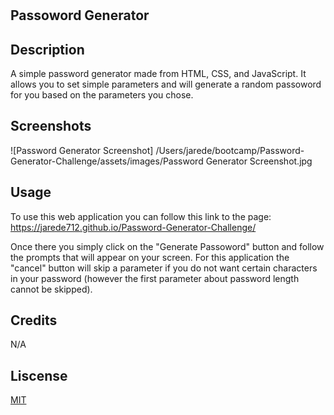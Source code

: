 # <Simple Password Generator>

## Passoword Generator

## Description

A simple password generator made from HTML, CSS, and JavaScript. It allows you to set simple parameters and will generate a random passoword for you based on the parameters you chose.

## Screenshots


![Password Generator Screenshot] /Users/jarede/bootcamp/Password-Generator-Challenge/assets/images/Password Generator Screenshot.jpg


## Usage

To use this web application you can follow this link to the page: https://jarede712.github.io/Password-Generator-Challenge/

Once there you simply click on the "Generate Passoword" button and follow the prompts that will appear on your screen. For this application the "cancel" button will skip a parameter if you do not want certain characters in your password (however the first parameter about password length cannot be skipped).

## Credits 

N/A

## Liscense

[MIT](https://choosealicense.com/licenses/mit/)
